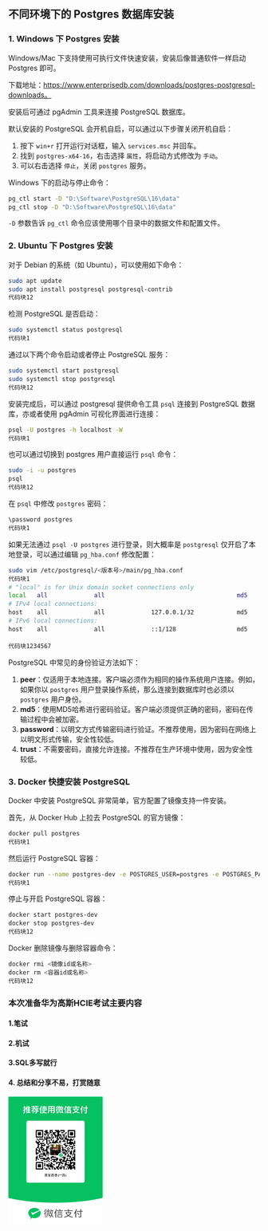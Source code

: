 ## 不同环境下的 Postgres 数据库安装



### 1. Windows 下 Postgres 安装

Windows/Mac 下支持使用可执行文件快速安装，安装后像普通软件一样启动 Postgres 即可。

下载地址：https://www.enterprisedb.com/downloads/postgres-postgresql-downloads。

安装后可通过 pgAdmin 工具来连接 PostgreSQL 数据库。

默认安装的 PostgreSQL 会开机自启，可以通过以下步骤关闭开机自启：

1. 按下 `win+r` 打开运行对话框，输入 `services.msc` 并回车。
2. 找到 `postgres-x64-16`，右击选择 `属性`，将启动方式修改为 `手动`。
3. 可以右击选择 `停止`，关闭 `postgres` 服务。

Windows 下的启动与停止命令：

```bash
pg_ctl start -D "D:\Software\PostgreSQL\16\data"
pg_ctl stop -D "D:\Software\PostgreSQL\16\data"
```

`-D` 参数告诉 `pg_ctl` 命令应该使用哪个目录中的数据文件和配置文件。

### 2. Ubuntu 下 Postgres 安装

对于 Debian 的系统（如 Ubuntu），可以使用如下命令：

```bash
sudo apt update
sudo apt install postgresql postgresql-contrib
代码块12
```

检测 PostgreSQL 是否启动：

```bash
sudo systemctl status postgresql
代码块1
```

通过以下两个命令启动或者停止 PostgreSQL 服务：

```bash
sudo systemctl start postgresql
sudo systemctl stop postgresql
代码块12
```

安装完成后，可以通过 postgresql 提供命令工具 `psql` 连接到 PostgreSQL 数据库，亦或者使用 pgAdmin 可视化界面进行连接：

```bash
psql -U postgres -h localhost -W
代码块1
```

也可以通过切换到 postgres 用户直接运行 `psql` 命令：

```bash
sudo -i -u postgres
psql
代码块12
```

在 `psql` 中修改 `postgres` 密码：

```bash
\password postgres
代码块1
```

如果无法通过 `psql -U postgres` 进行登录，则大概率是 `postgresql` 仅开启了本地登录，可以通过编辑 `pg_hba.conf` 修改配置：

```bash
sudo vim /etc/postgresql/<版本号>/main/pg_hba.conf
代码块1
# "local" is for Unix domain socket connections only
local   all             all                                     md5
# IPv4 local connections:
host    all             all             127.0.0.1/32            md5
# IPv6 local connections:
host    all             all             ::1/128                 md5

代码块1234567
```

PostgreSQL 中常见的身份验证方法如下：

1. **peer**：仅适用于本地连接。客户端必须作为相同的操作系统用户连接。例如，如果你以 `postgres` 用户登录操作系统，那么连接到数据库时也必须以 `postgres` 用户身份。
2. **md5**：使用MD5哈希进行密码验证。客户端必须提供正确的密码，密码在传输过程中会被加密。
3. **password**：以明文方式传输密码进行验证。不推荐使用，因为密码在网络上以明文形式传输，安全性较低。
4. **trust**：不需要密码，直接允许连接。不推荐在生产环境中使用，因为安全性较低。



### 3. Docker 快捷安装 PostgreSQL

Docker 中安装 PostgreSQL 非常简单，官方配置了镜像支持一件安装。

首先，从 Docker Hub 上拉去 PostgreSQL 的官方镜像：

```bash
docker pull postgres
代码块1
```

然后运行 PostgreSQL 容器：

```bash
docker run --name postgres-dev -e POSTGRES_USER=postgres -e POSTGRES_PASSWORD=postgres -p 5432:5432 -d postgres 
代码块1
```

停止与开启 PostgreSQL 容器：

```bash
docker start postgres-dev
docker stop postgres-dev
代码块12
```

Docker 删除镜像与删除容器命令：

```bash
docker rmi <镜像id或名称>
docker rm <容器id或名称>
代码块12
```



### 本次准备华为高斯HCIE考试主要内容

#### 1.笔试
#### 2.机试
#### 3.SQL多写就行

#### 4. 总结和分享不易，打赏随意

<img src="dashang.jpg" alt="dashang" style="zoom: 25%;" />

















